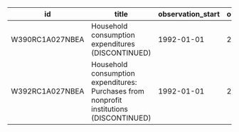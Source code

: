| id              | title                                                                                    | observation_start   | observation_end   |
|-----------------|------------------------------------------------------------------------------------------|---------------------|-------------------|
| W390RC1A027NBEA | Household consumption expenditures (DISCONTINUED)                                        | 1992-01-01          | 2013-01-01        |
| W392RC1A027NBEA | Household consumption expenditures: Purchases from nonprofit institutions (DISCONTINUED) | 1992-01-01          | 2013-01-01        |